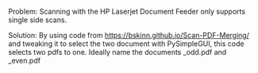 Problem: Scanning with the HP Laserjet Document Feeder only supports single side scans.

Solution: By using code from https://bskinn.github.io/Scan-PDF-Merging/ and tweaking it to select the two document with PySimpleGUI, this code selects two pdfs to one. Ideally name the documents _odd.pdf and _even.pdf

